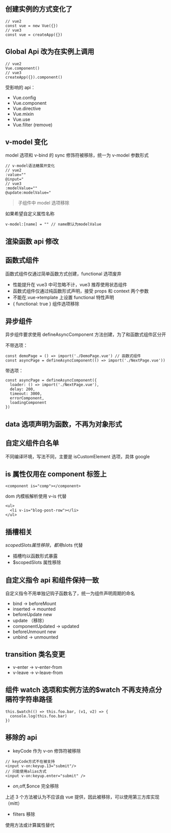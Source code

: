 ## 创建实例的方式变化了

```
// vue2
const vue = new Vue({})
// vue3
const vue = createApp({})
```

## Global Api 改为在实例上调用

```
// vue2
Vue.component()
// vue3
createApp({}).component()
```

受影响的 api：

- Vue.config
- Vue.component
- Vue.directive
- Vue.mixin
- Vue.use
- Vue.filter (remove)

## v-model 变化

model 选项和 v-bind 的 sync 修饰符被移除，统一为 v-model 参数形式

```
// v-model语法糖展开变化
// vue2
:value=""
@input="
// vue3
:modelValue=""
@update:modelValue="

```

> 子组件中 model 选项移除

如果希望自定义属性名称

```
v-model:[name] = "" // name默认为modelValue
```

## 渲染函数 api 修改

## 函数式组件

函数式组件仅通过简单函数方式创建，functional 选项废弃

- 性能提升在 vue3 中可忽略不计，vue3 推荐使用状态组件
- 函数式组件仅通过纯函数形式声明，接受 props 和 context 两个参数
- 不能在.vue->template 上设置 functional 特性声明
- { functional: true } 组件选项移除

## 异步组件

异步组件要求使用 defineAsyncComponent 方法创建，为了和函数式组件区分开

不带选项：

```
const demoPage = () => import('./DemoPage.vue') // 函数式组件
const asyncPage = defineAsyncComponent(() => import('./NextPage.vue'))
```

带选项：

```
const asyncPage = defineAsyncComponent({
  loader: () => import('./NextPage.vue'),
  delay: 200,
  timeout: 3000,
  errorComponent,
  loadingComponent
})
```

## data 选项声明为函数，不再为对象形式

## 自定义组件白名单

不同编译环境，写法不同，主要是 isCustomElement 选项，具体 google

## is 属性仅用在 component 标签上

```
<component is="comp"></component>
```

dom 内模板解析使用 v-is 代替

```
<ul>
  <li v-is="blog-post-row"></li>
</ul>
```

## 插槽相关

$scopedSlots属性移除， 都用$slots 代替

- 插槽均以函数形式暴露
- \$scopedSlots 属性移除

## 自定义指令 api 和组件保持一致

自定义指令不用单独记钩子函数名了，统一为组件声明周期的命名

- bind -> beforeMount
- inserted -> mounted
- beforeUpdate new
- update （移除）
- componentUpdated -> updated
- beforeUnmount new
- unbind -> unmounted

## transition 类名变更

- v-enter -> v-enter-from
- v-leave -> v-leave-from

## 组件 watch 选项和实例方法的\$watch 不再支持点分隔符字符串路径

```
this.$watch(() => this.foo.bar, (v1, v2) => {
  console.log(this.foo.bar)
})
```

## 移除的 api

- keyCode 作为 v-on 修饰符被移除

```
// keyCode方式不在被支持
<input v-on:keyup.13="submit"/>
// 只能使用alias方式
<input v-on:keyup.enter="submit" />
```

- $on,$off,\$once 完全移除

上述 3 个方法被认为不应该由 vue 提供，因此被移除，可以使用第三方库实现（mitt）

- filters 移除

使用方法或计算属性替代
